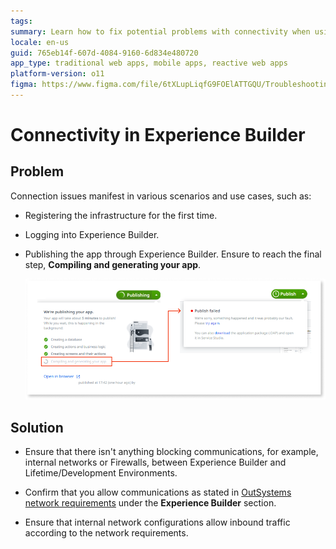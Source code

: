 ```yaml
---
tags:
summary: Learn how to fix potential problems with connectivity when using Experience Builder.
locale: en-us
guid: 765eb14f-607d-4084-9160-6d834e480720
app_type: traditional web apps, mobile apps, reactive web apps
platform-version: o11
figma: https://www.figma.com/file/6tXLupLiqfG9FOElATTGQU/Troubleshooting?type=design&node-id=3417%3A29&mode=design&t=9gkUWeliEMv62WuL-1
---
```


# Connectivity in Experience Builder

## Problem

Connection issues manifest in various scenarios and use cases, such as:

* Registering the infrastructure for the first time.

* Logging into Experience Builder.

* Publishing the app through Experience Builder. Ensure to reach the final step, **Compiling and generating your app**.

    ![Screenshot of publishing your app](images/publishing-app-eb.png "Compiling and generating your app")

## Solution

* Ensure that there isn't anything blocking communications, for example, internal networks or Firewalls, between Experience Builder and Lifetime/Development Environments.

* Confirm that you allow communications as stated in [OutSystems network requirements](https://success.outsystems.com/documentation/11/setup_and_maintain_your_outsystems_infrastructure/setting_up_outsystems/outsystems_network_requirements/) under the **Experience Builder** section.

* Ensure that internal network configurations allow inbound traffic according to the network requirements.

